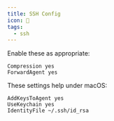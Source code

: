```yaml
---
title: SSH Config
icon: 🚎
tags:
  - ssh
---
```


Enable these as appropriate:

```
Compression yes
ForwardAgent yes
```

These settings help under macOS: 

```
AddKeysToAgent yes
UseKeychain yes
IdentityFile ~/.ssh/id_rsa
```
